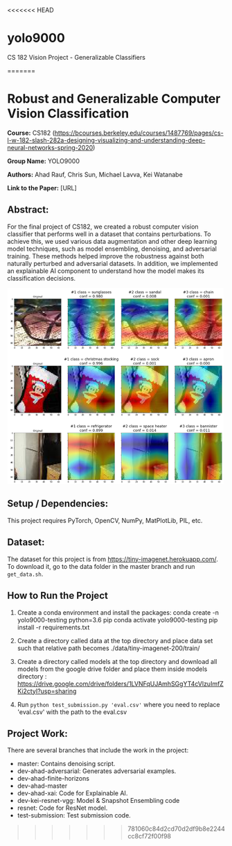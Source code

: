 <<<<<<< HEAD
# yolo9000
CS 182 Vision Project - Generalizable Classifiers

=======
# Robust and Generalizable Computer Vision Classification
<b>Course:</b> CS182 (https://bcourses.berkeley.edu/courses/1487769/pages/cs-l-w-182-slash-282a-designing-visualizing-and-understanding-deep-neural-networks-spring-2020)

<b>Group Name:</b> YOLO9000

<b>Authors:</b> Ahad Rauf, Chris Sun, Michael Lavva, Kei Watanabe

<b>Link to the Paper:</b> [URL]

## Abstract:
For the final project of CS182, we created a robust computer vision classifier that performs well in a dataset that contains perturbations. To achieve this, we used various data augmentation and other deep learning model techniques, such as model ensembling, denoising, and adversarial training. These  methods  helped  improve  the  robustness against both naturally perturbed and adversarial datasets. In addition, we implemented an explainable AI component to understand how the model makes its classification decisions.

<img src="images/class_action_maps.png" width="500">

## Setup / Dependencies:
This project requires PyTorch, OpenCV, NumPy, MatPlotLib, PIL, etc.

## Dataset:
The dataset for this project is from https://tiny-imagenet.herokuapp.com/. To download it, go to the data folder in the master branch and run `get_data.sh`.

## How to Run the Project
1. Create a conda environment and install the packages:
conda create -n yolo9000-testing python=3.6 pip
conda activate yolo9000-testing
pip install -r requirements.txt

2. Create a directory called data at the top directory and place data set such that relative path becomes ./data/tiny-imagenet-200/train/

3. Create a directory called models at the top directory and download all models from the google drive folder and place them inside models directory : https://drive.google.com/drive/folders/1LVNFqUJAmhSGgYT4cVlzuImfZKi2ctyI?usp=sharing

4. Run `python test_submission.py 'eval.csv'` where you need to replace 'eval.csv' with the path to the eval.csv

## Project Work:
There are several branches that include the work in the project:
* master: Contains denoising script.
* dev-ahad-adversarial: Generates adversarial examples.
* dev-ahad-finite-horizons
* dev-ahad-master
* dev-ahad-xai: Code for Explainable AI.
* dev-kei-resnet-vgg: Model & Snapshot Ensembling code
* resnet: Code for ResNet model.
* test-submission: Test submission code.
>>>>>>> 781060c84d2cd70d2df9b8e2244cc8cf72f00f98
